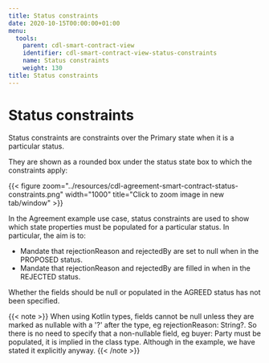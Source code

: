 ```yaml
---
title: Status constraints
date: 2020-10-15T00:00:00+01:00
menu:
  tools:
    parent: cdl-smart-contract-view
    identifier: cdl-smart-contract-view-status-constraints
    name: Status constraints
    weight: 130
title: Status constraints
---
```



# Status constraints

Status constraints are constraints over the Primary state when it is a particular status.

They are shown as a rounded box under the status state box to which the constraints apply:

{{< figure zoom="../resources/cdl-agreement-smart-contract-status-constraints.png" width="1000" title="Click to zoom image in new tab/window" >}}


In the Agreement example use case, status constraints are used to show which state properties must be populated for a particular status. In particular, the aim is to:

* Mandate that rejectionReason and rejectedBy are set to null when in the PROPOSED status.
* Mandate that rejectionReason and rejectedBy are filled in when in the REJECTED status.

Whether the fields should be null or populated in the AGREED status has not been specified.

{{< note >}}
When using Kotlin types, fields cannot be null unless they are marked as nullable with a '?' after the type, eg rejectionReason: String?. So there is no need to specify that a non-nullable field, eg buyer: Party must be populated, it is implied in the class type. Although in the example, we have stated it explicitly anyway.
{{< /note >}}
